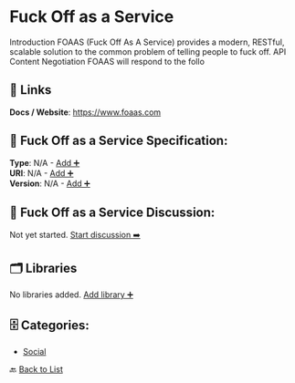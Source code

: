 # Fuck Off as a Service

Introduction FOAAS (Fuck Off As A Service) provides a modern, RESTful, scalable solution to the common problem of telling people to fuck off.  API Content Negotiation FOAAS will respond to the follo

##  🔗 Links
**Docs / Website**: https://www.foaas.com

## 🧬 Fuck Off as a Service Specification:
**Type**: N/A - [Add ➕](https://github.com/apis-list/apis-list/edit/main/apis.yaml#L7284)  
**URI**: N/A - [Add ➕](https://github.com/apis-list/apis-list/edit/main/apis.yaml#L7284)  
**Version**: N/A - [Add ➕](https://github.com/apis-list/apis-list/edit/main/apis.yaml#L7284)

## 💬 Fuck Off as a Service Discussion:
Not yet started. [Start discussion ➡️](https://github.com/apis-list/apis-list/discussions/new)

## 🗂️ Libraries

No libraries added. [Add library ➕](https://github.com/apis-list/apis-list/edit/main/apis.yaml#L7284)    


## 🗄️ Categories:
- [Social](https://github.com/apis-list/apis-list#social-)

🔙  [Back to List](https://github.com/apis-list/apis-list)
